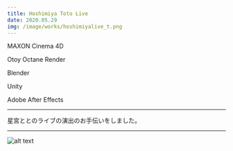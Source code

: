 ```yaml
---
title: Hoshimiya Toto Live
date: 2020.05.29
img: /image/works/hoshimiyalive_t.png
---
```


MAXON Cinema 4D

Otoy Octane Render

Blender

Unity

Adobe After Effects

<hr>

星宮ととのライブの演出のお手伝いをしました。

<hr>

![alt text](http://drive.google.com/uc?export=view&id=16KOO9c_HbvTSTnnjtnPR5dLnIc2a7pxZ)
